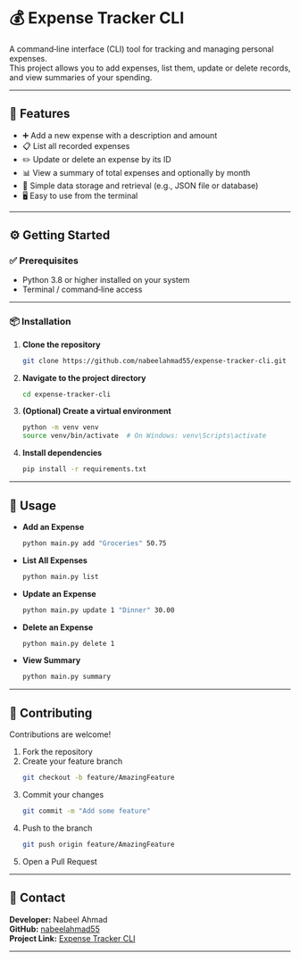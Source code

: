 # 💰 Expense Tracker CLI

A command‑line interface (CLI) tool for tracking and managing personal expenses.  
This project allows you to add expenses, list them, update or delete records, and view summaries of your spending.

---

## 🚀 Features

- ➕ Add a new expense with a description and amount  
- 📋 List all recorded expenses  
- ✏️ Update or delete an expense by its ID  
- 📊 View a summary of total expenses and optionally by month  
- 💾 Simple data storage and retrieval (e.g., JSON file or database)  
- 🖥️ Easy to use from the terminal  

---

## ⚙️ Getting Started

### ✅ Prerequisites

- Python 3.8 or higher installed on your system  
- Terminal / command‑line access  

---

### 📦 Installation

1. **Clone the repository**
   ```bash
   git clone https://github.com/nabeelahmad55/expense-tracker-cli.git
   ```

2. **Navigate to the project directory**
   ```bash
   cd expense-tracker-cli
   ```

3. **(Optional) Create a virtual environment**
   ```bash
   python -m venv venv
   source venv/bin/activate  # On Windows: venv\Scripts\activate
   ```

4. **Install dependencies**
   ```bash
   pip install -r requirements.txt
   ```

---

## 🧠 Usage

- **Add an Expense**
  ```bash
  python main.py add "Groceries" 50.75
  ```

- **List All Expenses**
  ```bash
  python main.py list
  ```

- **Update an Expense**
  ```bash
  python main.py update 1 "Dinner" 30.00
  ```

- **Delete an Expense**
  ```bash
  python main.py delete 1
  ```

- **View Summary**
  ```bash
  python main.py summary
  ```

---


## 🤝 Contributing

Contributions are welcome!

1. Fork the repository  
2. Create your feature branch  
   ```bash
   git checkout -b feature/AmazingFeature
   ```
3. Commit your changes  
   ```bash
   git commit -m "Add some feature"
   ```
4. Push to the branch  
   ```bash
   git push origin feature/AmazingFeature
   ```
5. Open a Pull Request  


---

## 📧 Contact

**Developer:** Nabeel Ahmad  
**GitHub:** [nabeelahmad55](https://github.com/nabeelahmad55)  
**Project Link:** [Expense Tracker CLI](https://github.com/nabeelahmad55/expense-tracker-cli)

---

